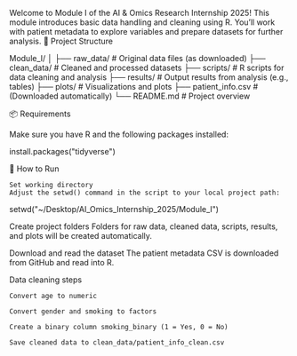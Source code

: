 Welcome to Module I of the AI & Omics Research Internship 2025! This module introduces basic data handling and cleaning using R. You’ll work with patient metadata to explore variables and prepare datasets for further analysis.
📁 Project Structure

Module_I/
│
├── raw_data/           # Original data files (as downloaded)
├── clean_data/         # Cleaned and processed datasets
├── scripts/            # R scripts for data cleaning and analysis
├── results/            # Output results from analysis (e.g., tables)
├── plots/              # Visualizations and plots
├── patient_info.csv    # (Downloaded automatically)
└── README.md           # Project overview

📦 Requirements

Make sure you have R and the following packages installed:

install.packages("tidyverse")

🔄 How to Run

    Set working directory
    Adjust the setwd() command in the script to your local project path:

setwd("~/Desktop/AI_Omics_Internship_2025/Module_I")

Create project folders
Folders for raw data, cleaned data, scripts, results, and plots will be created automatically.

Download and read the dataset
The patient metadata CSV is downloaded from GitHub and read into R.

Data cleaning steps

    Convert age to numeric

    Convert gender and smoking to factors

    Create a binary column smoking_binary (1 = Yes, 0 = No)

    Save cleaned data to clean_data/patient_info_clean.csv

